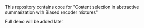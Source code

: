 This repository contains code for "Content selection in abstractive summarization with Biased encoder mixtures"

Full demo will be added later.
